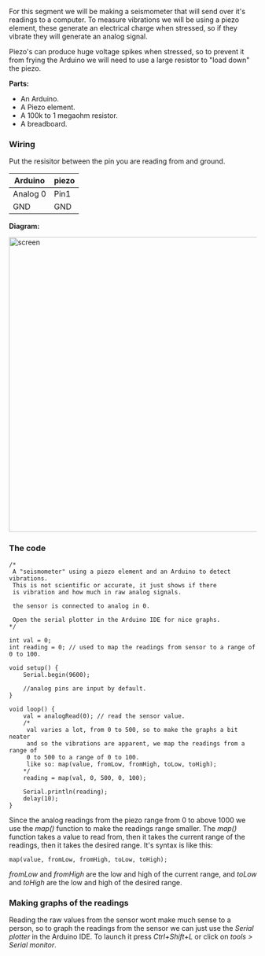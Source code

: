 For this segment we will be making a seismometer that will send over it's readings
to a computer.
To measure vibrations we will be using a piezo element, these generate an
electrical charge when stressed, so if they vibrate they will generate an analog signal.

Piezo's can produce huge  voltage spikes when stressed, so to prevent it from frying
the Arduino we will need to use a large resistor to "load down" the piezo.

**Parts:**

* An Arduino.
* A Piezo element.
* A 100k to 1 megaohm resistor.
* A breadboard.

### Wiring

Put the resisitor between the pin you are reading from and ground.

Arduino   |   piezo
----------|----------
Analog 0  |   Pin1
GND       |   GND

**Diagram:**

<img class="aligncenter wp-image-147 size-full" src="https://aaalearn.mystagingwebsite.com/wp-content/uploads/2018/04/seismograph.png" alt="screen" width="758" height="600" />

### The code

```
/*
 A "seismometer" using a piezo element and an Arduino to detect vibrations.
 This is not scientific or accurate, it just shows if there
 is vibration and how much in raw analog signals.

 the sensor is connected to analog in 0.

 Open the serial plotter in the Arduino IDE for nice graphs.
*/

int val = 0;
int reading = 0; // used to map the readings from sensor to a range of 0 to 100.

void setup() {
	Serial.begin(9600);

	//analog pins are input by default.
}

void loop() {
	val = analogRead(0); // read the sensor value.
	/*
	 val varies a lot, from 0 to 500, so to make the graphs a bit neater
	 and so the vibrations are apparent, we map the readings from a range of
	 0 to 500 to a range of 0 to 100.
	 like so: map(value, fromLow, fromHigh, toLow, toHigh);
	*/
	reading = map(val, 0, 500, 0, 100);

	Serial.println(reading);
	delay(10);
}
```

Since the analog readings from the piezo range from 0 to above 1000 we use the
*map()* function to make the readings range smaller.
The *map()* function takes a value to read from, then it takes the current range
of the readings, then it takes the desired range. It's syntax is like this:
```
map(value, fromLow, fromHigh, toLow, toHigh);
```
*fromLow* and *fromHigh* are the low and high of the current range, and *toLow*
and *toHigh* are the low and high of the desired range.

### Making graphs of the readings

Reading the raw values from the sensor wont make much sense to a person, so to
graph the readings from the sensor we can just use the *Serial plotter* in the
Arduino IDE. To launch it press *Ctrl+Shift+L* or click on *tools > Serial monitor*.
